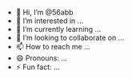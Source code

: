 - 👋 Hi, I’m @56abb
- 👀 I’m interested in ...
- 🌱 I’m currently learning ...
- 💞️ I’m looking to collaborate on ...
- 📫 How to reach me ...
- 😄 Pronouns: ...
- ⚡ Fun fact: ...

<!---
56abb/56abb is a ✨ special ✨ repository because its `README.md` (this file) appears on your GitHub profile.
You can click the Preview link to take a look at your changes.
--->
